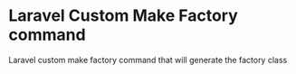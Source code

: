 # Laravel Custom Make Factory command
  Laravel custom make factory command that will generate the factory class
